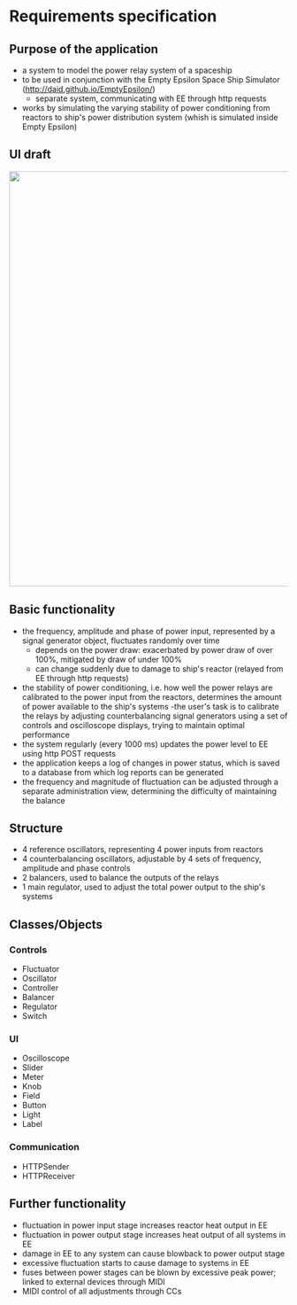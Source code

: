 # Requirements specification

## Purpose of the application
- a system to model the power relay system of a spaceship
- to be used in conjunction with the Empty Epsilon Space Ship Simulator (http://daid.github.io/EmptyEpsilon/)
  - separate system, communicating with EE through http requests
- works by simulating the varying stability of power conditioning from reactors to ship's power distribution system (whish is simulated inside Empty Epsilon)

## UI draft

<img src="" width="750">

## Basic functionality
- the frequency, amplitude and phase of power input, represented by a signal generator object, fluctuates randomly over time
  - depends on the power draw: exacerbated by power draw of over 100%, mitigated by draw of under 100%
  - can change suddenly due to damage to ship's reactor (relayed from EE through http requests)
- the stability of power conditioning, i.e. how well the power relays are calibrated to the power input from the reactors, determines the amount of power available to the ship's systems
	-the user's task is to calibrate the relays by adjusting counterbalancing signal generators using a set of controls and oscilloscope displays, trying to maintain optimal performance
- the system regularly (every 1000 ms) updates the power level to EE using http POST requests
- the application keeps a log of changes in power status, which is saved to a database from which log reports can be generated
- the frequency and magnitude of fluctuation can be adjusted through a separate administration view, determining the difficulty of maintaining the balance

## Structure
- 4 reference oscillators, representing 4 power inputs from reactors
- 4 counterbalancing oscillators, adjustable by 4 sets of frequency, amplitude and phase controls
- 2 balancers, used to balance the outputs of the relays
- 1 main regulator, used to adjust the total power output to the ship's systems

## Classes/Objects
### Controls
- Fluctuator
- Oscillator
- Controller
- Balancer
- Regulator
- Switch
### UI
- Oscilloscope
- Slider
- Meter
- Knob
- Field
- Button
- Light
- Label
### Communication
- HTTPSender
- HTTPReceiver

## Further functionality
- fluctuation in power input stage increases reactor heat output in EE
- fluctuation in power output stage increases heat output of all systems in EE
- damage in EE to any system can cause blowback to power output stage
- excessive fluctuation starts to cause damage to systems in EE
- fuses between power stages can be blown by excessive peak power; linked to external devices through MIDI
- MIDI control of all adjustments through CCs
